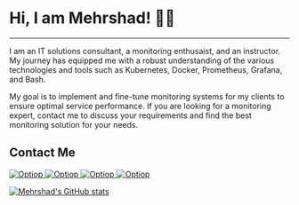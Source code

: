 # Hi, I am Mehrshad! 👨‍🏫
----

I am an IT solutions consultant, a monitoring enthusaist,
and an instructor. My journey has equipped me with a robust understanding 
of the various technologies and tools such as 
Kubernetes, Docker, Prometheus, Grafana, and Bash.

My goal is to implement and fine-tune monitoring systems for my 
clients to ensure optimal service performance. 
If you are looking for a monitoring expert, contact me to discuss 
your requirements and find the best monitoring solution for 
your needs.

## Contact Me 

[
  ![Optiop](https://img.shields.io/badge/Linkedin-"/in/mehrshad-lotfi"-blue)
](https://www.linkedin.com/in/mehrshad-lotfi)
[
  ![Optiop](https://img.shields.io/badge/appointment-book-blue)
](https://calendar.app.google/q3fs63UeZTsCgyeA6)
[
  ![Optiop](https://img.shields.io/badge/work-optiop-blue)
](https://optiop.org/en/)
[
  ![Optiop](https://img.shields.io/badge/webpage-mehrshad.io-blue)
](https://mehrshad.io)

[![Mehrshad's GitHub stats](https://github-readme-stats.vercel.app/api?username=mehr74&show_icons=true&&theme=dark)](https://github.com/anuraghazra/github-readme-stats)

